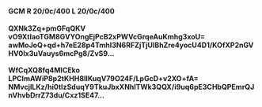 #### GCM R 20/0c/400 L 20/0c/400
**QXNk3Zq+pmGFqQKV**<br/>**vO9XtIaoTGM8GVYOngEjPcB2xPWVcGrqeAuKmhg3xoU=**<br/>**awMoJoQ+qd+h7eE28p4TmhI3N6RFZjTjUlBhZre4yocU4D1/KOfXP2nGVHV0lx3uVauys6mcPg8/ZvS9...**<br/><br/>
**WfCqXQ8fq4MICEko**<br/>**LPClmAWiP8p2tKHH8lIKuqV79O24F/LpGcD+v2XO+fA=**<br/>**NMvcjlLKz/hi0tlzSduqY9TkuJbxXNhlTWk3QQX/i9uq6pE3CHbQPEmrQJnVhvbDrrZ73du/Cxz1SE47...**